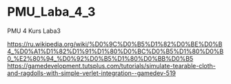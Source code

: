 # PMU_Laba_4_3
PMU 4 Kurs Laba3

https://ru.wikipedia.org/wiki/%D0%9C%D0%B5%D1%82%D0%BE%D0%B4_%D0%A1%D1%82%D1%91%D1%80%D0%BC%D0%B5%D1%80%D0%B0_%E2%80%94_%D0%92%D0%B5%D1%80%D0%BB%D0%B5<br>
https://gamedevelopment.tutsplus.com/tutorials/simulate-tearable-cloth-and-ragdolls-with-simple-verlet-integration--gamedev-519<br>
